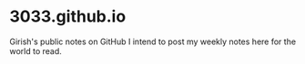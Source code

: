 # 3033.github.io
Girish's public notes on GitHub
I intend to post my weekly notes here for the world to read.

